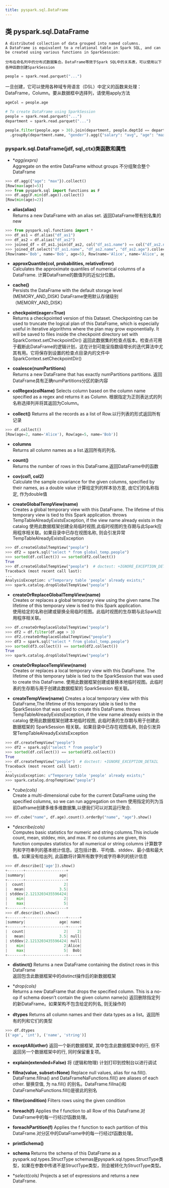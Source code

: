 ```yaml
---
title: pyspark.sql.DataFrame
---
```


## 类 pyspark.sql.DataFrame     
    A distributed collection of data grouped into named columns.
    A DataFrame is equivalent to a relational table in Spark SQL, and can be created using various functions in SparkSession:

    分布在命名列中的分布式数据集合。DataFrame等效于Spark SQL中的关系表，可以使用以下各种函数创建SparkSession
~~~python
people = spark.read.parquet("...")
~~~

一旦创建，它可以使用各种域专用语言（DSL）中定义的函数来处理：DataFrame，Column。要从数据框中选择列，请使用apply方法
~~~python
ageCol = people.age
~~~

~~~python
# To create DataFrame using SparkSession
people = spark.read.parquet("...")
department = spark.read.parquet("...")

people.filter(people.age > 30).join(department, people.deptId == department.id) \
  .groupBy(department.name, "gender").agg({"salary": "avg", "age": "max"})
~~~

### pyspark.sql.DataFrame(jdf, sql_ctx)类函数和属性

-   **agg(*exprs)**   
    Aggregate on the entire DataFrame without groups
    不分组聚合整个DataFrame

~~~python
>>> df.agg({"age": "max"}).collect()
[Row(max(age)=5)]
>>> from pyspark.sql import functions as F
>>> df.agg(F.min(df.age)).collect()
[Row(min(age)=2)]
~~~

-   **alias(alias)**      
    Returns a new DataFrame with an alias set.
    返回DataFrame带有别名集的new

~~~python
>>> from pyspark.sql.functions import *
>>> df_as1 = df.alias("df_as1")
>>> df_as2 = df.alias("df_as2")
>>> joined_df = df_as1.join(df_as2, col("df_as1.name") == col("df_as2.name"), 'inner')
>>> joined_df.select("df_as1.name", "df_as2.name", "df_as2.age").collect()
[Row(name='Bob', name='Bob', age=5), Row(name='Alice', name='Alice', age=2)]
~~~

-   **approxQuantile(col, probabilities, relativeError)**     
    Calculates the approximate quantiles of numerical columns of a DataFrame.
    计算DataFrame的数值列的近似分位数。

-   **cache()**      
    Persists the DataFrame with the default storage level (MEMORY_AND_DISK)
    DataFrame使用默认存储级别（MEMORY_AND_DISK）

-   **checkpoint(eager=True)**  
    Returns a checkpointed version of this Dataset. Checkpointing can be used to truncate the logical plan of this DataFrame, which is especially useful in iterative algorithms where the plan may grow exponentially. It will be saved to files inside the checkpoint directory set with SparkContext.setCheckpointDir()
    返回此数据集的检查点版本。检查点可用于截断此DataFrame的逻辑计划，这在计划可能呈指数级增长的迭代算法中尤其有用。它将保存到设置的检查点目录内的文件中SparkContext.setCheckpointDir()

-   **coalesce(numPartitions)**         
    Returns a new DataFrame that has exactly numPartitions partitions.
    返回DataFrame具有正确numPartitions分区的新内容

-   **colRegex(colName)**
    Selects column based on the column name specified as a regex and returns it as Column.
    根据指定为正则表达式的列名称选择列并将其返回为Column。

-   **collect()**
    Returns all the records as a list of Row.以行列表的形式返回所有记录

~~~python
>>> df.collect()
[Row(age=2, name='Alice'), Row(age=5, name='Bob')]
~~~

-   **columns**    
    Returns all column names as a list.返回所有的列名.

-   **count()**     
    Returns the number of rows in this DataFrame.返回DataFrame中的函数

-   **cov(col1, col2)**     
    Calculate the sample covariance for the given columns, specified by their names, as a double value
    计算给定列的样本协方差, 由它们的名称指定, 作为double值

-   **createGlobalTempView(name)**    
    Creates a global temporary view with this DataFrame.
    The lifetime of this temporary view is tied to this Spark application. throws TempTableAlreadyExistsException, if the view name already exists in the catalog
    使用此数据框架创建全局临时视图,此临时视图的生存期与此Spark应用程序相关联。如果目录中已存在视图名称, 则会引发异常TempTableAlreadyExistsException

~~~python
>>> df.createGlobalTempView("people")
>>> df2 = spark.sql("select * from global_temp.people")
>>> sorted(df.collect()) == sorted(df2.collect())
True
>>> df.createGlobalTempView("people")  # doctest: +IGNORE_EXCEPTION_DETAIL
Traceback (most recent call last):
...
AnalysisException: u"Temporary table 'people' already exists;"
>>> spark.catalog.dropGlobalTempView("people")
~~~

-   **createOrReplaceGlobalTempView(name)**     
    Creates or replaces a global temporary view using the given name.The lifetime of this temporary view is tied to this Spark application.      
    使用给定的名称创建或替换全局临时视图。此临时视图的生存期与此Spark应用程序相关联。  

~~~python
>>> df.createOrReplaceGlobalTempView("people")
>>> df2 = df.filter(df.age > 3)
>>> df2.createOrReplaceGlobalTempView("people")
>>> df3 = spark.sql("select * from global_temp.people")
>>> sorted(df3.collect()) == sorted(df2.collect())
True
>>> spark.catalog.dropGlobalTempView("people")
~~~

-   **createOrReplaceTempView(name)**    
    Creates or replaces a local temporary view with this DataFrame.
    The lifetime of this temporary table is tied to the SparkSession that was used to create this DataFrame.
    使用此数据框架创建或替换本地临时视图。此临时表的生存期与用于创建此数据框架的 SparkSession 相关联。

-   **createTempView(name)**
    Creates a local temporary view with this DataFrame,The lifetime of this temporary table is tied to the SparkSession that was used to create this DataFrame. throws TempTableAlreadyExistsException, if the view name already exists in the catalog
    使用此数据框架创建本地临时视图, 此临时表的生存期与用于创建此数据框架的 SparkSession 相关联。如果目录中已存在视图名称, 则会引发异常TempTableAlreadyExistsException

~~~python
>>> df.createTempView("people")
>>> df2 = spark.sql("select * from people")
>>> sorted(df.collect()) == sorted(df2.collect())
True
>>> df.createTempView("people")  # doctest: +IGNORE_EXCEPTION_DETAIL
Traceback (most recent call last):
...
AnalysisException: u"Temporary table 'people' already exists;"
>>> spark.catalog.dropTempView("people")
~~~

-   **cube(*cols)**     
    Create a multi-dimensional cube for the current DataFrame using the specified columns, so we can run aggregation on them
    使用指定的列为当前Datframe创建多维多维数据集,以便我们可以对其运行聚合.

~~~python
>>> df.cube("name", df.age).count().orderBy("name", "age").show()
~~~

-   **describe(*cols)**     
    Computes basic statistics for numeric and string columns.This include count, mean, stddev, min, and max. If no columns are given, this function computes statistics for all numerical or string columns
    计算数字列和字符串列的基本统计信息。这包括计数、平均值、stddev、最小值和最大值。如果没有给出列, 此函数将计算所有数字列或字符串列的统计信息

~~~python
>>> df.describe(['age']).show()
+-------+------------------+
|summary|               age|
+-------+------------------+
|  count|                 2|
|   mean|               3.5|
| stddev|2.1213203435596424|
|    min|                 2|
|    max|                 5|
+-------+------------------+
>>> df.describe().show()
+-------+------------------+-----+
|summary|               age| name|
+-------+------------------+-----+
|  count|                 2|    2|
|   mean|               3.5| null|
| stddev|2.1213203435596424| null|
|    min|                 2|Alice|
|    max|                 5|  Bob|
+-------+------------------+-----+
~~~

-   **distinct()**
    Returns a new DataFrame containing the distinct rows in this DataFrame   
    返回包含此数据框架中的distinct操作后的新数据框架   

-   **drop(*cols)**    
    Returns a new DataFrame that drops the specified column. This is a no-op if schema doesn’t contain the given column name(s)
    返回删除指定列的新DataFrame。如果架构不包含给定的列名, 则无操作的

-   **dtypes**
    Returns all column names and their data types as a list。返回所有的列和它们的类型

~~~python
>>> df.dtypes
[('age', 'int'), ('name', 'string')]
~~~

-   **exceptAll(other)**
    返回一个新的数据框架, 其中包含此数据框架中的行, 但不返回另一个数据框架中的行, 同时保留重复项。

-   **explain(extended=False)**
    将 (逻辑和物理) 计划打印到控制台以进行调试

-   **fillna(value, subset=None)**
    Replace null values, alias for na.fill(). DataFrame.fillna() and DataFrameNaFunctions.fill() are aliases of each other.
    替换空值, 为 na.fill() 的别名。DataFrame.fillna()和DataFrameNaFunctions.fill()是彼此的别名

-   **filter(condition)**
    Filters rows using the given condition

-   **foreach(f)**
    Applies the f function to all Row of this DataFrame.对DataFrame中的每一行经过f函数处理。
  
-   **foreachPartition(f)**
    Applies the f function to each partition of this DataFrame.对分区中的DataFrame中的每一行经过f函数处理。

-   **printSchema()**

-   **schema**
    Returns the schema of this DataFrame as a pyspark.sql.types.StructType
    schemas是pyspark.sql.types.StructType类型，如果在参数中传递不是StructType类型，则会被转化为StructType类型。

-   **select(*cols)**
    Projects a set of expressions and returns a new DataFrame. 